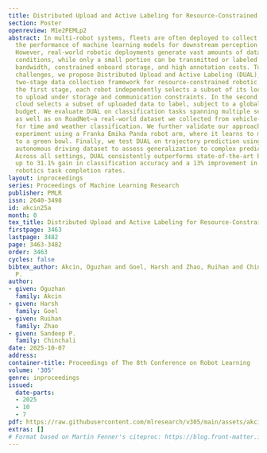 ```yaml
---
title: Distributed Upload and Active Labeling for Resource-Constrained Fleet Learning
section: Poster
openreview: M1e2PEMLp2
abstract: In multi-robot systems, fleets are often deployed to collect data that improves
  the performance of machine learning models for downstream perception and planning.
  However, real-world robotic deployments generate vast amounts of data across diverse
  conditions, while only a small portion can be transmitted or labeled due to limited
  bandwidth, constrained onboard storage, and high annotation costs. To address these
  challenges, we propose Distributed Upload and Active Labeling (DUAL), a decentralized,
  two-stage data collection framework for resource-constrained robotic fleets. In
  the first stage, each robot independently selects a subset of its local observations
  to upload under storage and communication constraints. In the second stage, the
  cloud selects a subset of uploaded data to label, subject to a global annotation
  budget. We evaluate DUAL on classification tasks spanning multiple sensing modalities,
  as well as on RoadNet—a real-world dataset we collected from vehicle-mounted cameras
  for time and weather classification. We further validate our approach in a physical
  experiment using a Franka Emika Panda robot arm, where it learns to move a red cube
  to a green bowl. Finally, we test DUAL on trajectory prediction using the nuScenes
  autonomous driving dataset to assess generalization to complex prediction tasks.
  Across all settings, DUAL consistently outperforms state-of-the-art baselines, achieving
  up to 31.1% gain in classification accuracy and a 13% improvement in real-world
  robotics task completion rates.
layout: inproceedings
series: Proceedings of Machine Learning Research
publisher: PMLR
issn: 2640-3498
id: akcin25a
month: 0
tex_title: Distributed Upload and Active Labeling for Resource-Constrained Fleet Learning
firstpage: 3463
lastpage: 3482
page: 3463-3482
order: 3463
cycles: false
bibtex_author: Akcin, Oguzhan and Goel, Harsh and Zhao, Ruihan and Chinchali, Sandeep
  P.
author:
- given: Oguzhan
  family: Akcin
- given: Harsh
  family: Goel
- given: Ruihan
  family: Zhao
- given: Sandeep P.
  family: Chinchali
date: 2025-10-07
address:
container-title: Proceedings of The 8th Conference on Robot Learning
volume: '305'
genre: inproceedings
issued:
  date-parts:
  - 2025
  - 10
  - 7
pdf: https://raw.githubusercontent.com/mlresearch/v305/main/assets/akcin25a/akcin25a.pdf
extras: []
# Format based on Martin Fenner's citeproc: https://blog.front-matter.io/posts/citeproc-yaml-for-bibliographies/
---
```

